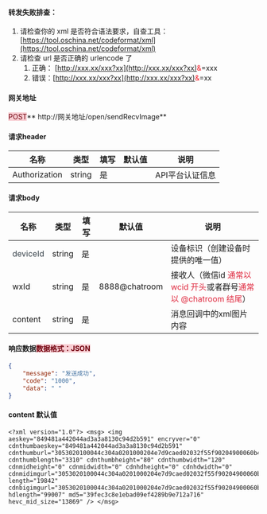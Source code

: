 #### 转发失败排查：
1. 请检查你的 xml 是否符合语法要求，自查工具：[https://tool.oschina.net/codeformat/xml](https://tool.oschina.net/codeformat/xml)
2. 请检查 url 是否正确的 urlencode 了
    1. 正确： [http://xxx.xx/xxx?xx](http://xxx.xx/xxx?xx)<font style="color:#F5222D;">&amp;</font>=xxx
    2. 错误：[http://xxx.xx/xxx?xx](http://xxx.xx/xxx?xx)<font style="color:#F5222D;">&</font>=xx



#### 网关地址
<font style="background:#F8CED3;color:#70000D">POST</font>** http://网关地址/open/sendRecvImage**

#### 请求header
| **名称** | **类型** | **填写** | **默认值** | **说明** |
| --- | --- | --- | --- | --- |
| Authorization | string | 是 |  | API平台认证信息 |


#### 请求body
| **名称** | **类型** | **填写** | **默认值** | **说明** |
| --- | --- | --- | --- | --- |
| <font style="color:#364149;">deviceId</font> | string | 是 |  | 设备标识（创建设备时提供的唯一值） |
| wxId | string | 是 | 8888@chatroom | 接收人（微信id <font style="color:#DF2A3F;">通常以 wcid 开头</font>或者群号<font style="color:#DF2A3F;">通常以 @chatroom 结尾</font>） |
| content | string | 是 |  | 消息回调中的xml图片内容 |


#### 响应数据<font style="background:#F8CED3;color:#70000D">数据格式：JSON</font>
```json
{
    "message": "发送成功",
    "code": "1000",
    "data": " "
}
```

#### content 默认值
```http
<?xml version="1.0"?> <msg> <img aeskey="849481a442044ad3a3a8130c94d2b591" encryver="0" cdnthumbaeskey="849481a442044ad3a3a8130c94d2b591" cdnthumburl="3053020100044c304a0201000204e7d9caed02032f55f90204900060b402045e05acc00425617570696d675f386634626639356134343465613063665f31353737343330323038303739020401053a010201000400" cdnthumblength="3310" cdnthumbheight="80" cdnthumbwidth="120" cdnmidheight="0" cdnmidwidth="0" cdnhdheight="0" cdnhdwidth="0" cdnmidimgurl="3053020100044c304a0201000204e7d9caed02032f55f90204900060b402045e05acc00425617570696d675f386634626639356134343465613063665f31353737343330323038303739020401053a010201000400" length="19842" cdnbigimgurl="3053020100044c304a0201000204e7d9caed02032f55f90204900060b402045e05acc00425617570696d675f386634626639356134343465613063665f31353737343330323038303739020401053a010201000400" hdlength="99007" md5="39fec3c8e1ebad09ef4289b9e712a716" hevc_mid_size="13869" /> </msg>

```

